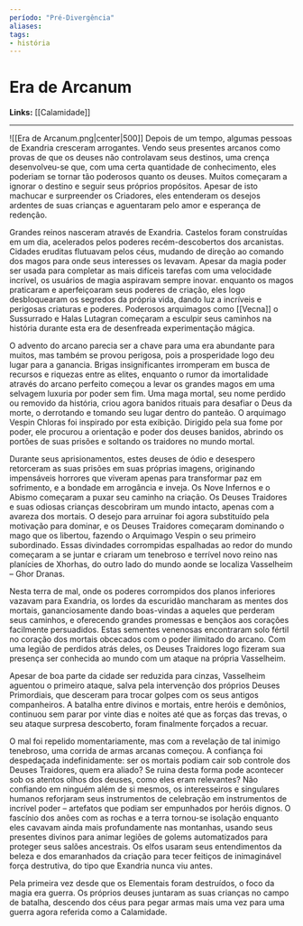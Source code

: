 ```yaml
---
período: "Pré-Divergência"
aliases:
tags:
- história
---
```


# **Era de Arcanum**

**Links:** [[Calamidade]]

---
![[Era de Arcanum.png|center|500]]
Depois de um tempo, algumas pessoas de Exandria cresceram arrogantes. Vendo seus presentes arcanos como provas de que os deuses não controlavam seus destinos, uma crença desenvolveu-se que, com uma certa quantidade de conhecimento, eles poderiam se tornar tão poderosos quanto os deuses. Muitos começaram a ignorar o destino e seguir seus próprios propósitos. Apesar de isto machucar e surpreender os Criadores, eles entenderam os desejos ardentes de suas crianças e aguentaram pelo amor e esperança de redenção.

Grandes reinos nasceram através de Exandria. Castelos foram construídas em um dia, acelerados pelos poderes recém-descobertos dos arcanistas. Cidades eruditas flutuavam pelos céus, mudando de direção ao comando dos magos para onde seus interesses os levavam. Apesar da magia poder ser usada para completar as mais difíceis tarefas com uma velocidade incrível, os usuários de magia aspiravam sempre inovar. enquanto os magos praticaram e aperfeiçoaram seus poderes de criação, eles logo desbloquearam os segredos da própria vida, dando luz a incríveis e perigosas criaturas e poderes. Poderosos arquimagos como [[Vecna]] o Sussurrado e Halas Lutagran começaram a esculpir seus caminhos na história durante esta era de desenfreada experimentação mágica.

O advento do arcano parecia ser a chave para uma era abundante para muitos, mas também se provou perigosa, pois a prosperidade logo deu lugar para a ganancia. Brigas insignificantes irromperam em busca de recursos e riquezas entre as elites, enquanto o rumor da imortalidade através do arcano perfeito começou a levar os grandes magos em uma selvagem luxuria por poder sem fim. Uma maga mortal, seu nome perdido ou removido da história, criou agora banidos rituais para desafiar o Deus da morte, o derrotando e tomando seu lugar dentro do panteão. O arquimago Vespin Chloras foi inspirado por esta exibição. Dirigido pela sua fome por poder, ele procurou a orientação e poder dos deuses banidos, abrindo os portões de suas prisões e soltando os traidores no mundo mortal.

Durante seus aprisionamentos, estes deuses de ódio e desespero retorceram as suas prisões em suas próprias imagens, originando impensáveis horrores que viveram apenas para transformar paz em sofrimento, e a bondade em arrogância e inveja. Os Nove Infernos e o Abismo começaram a puxar seu caminho na criação. Os Deuses Traidores e suas odiosas crianças descobriram um mundo intacto, apenas com a avareza dos mortais. O desejo para arruinar foi agora substituído pela motivação para dominar, e os Deuses Traidores começaram dominando o mago que os libertou, fazendo o Arquimago Vespin o seu primeiro subordinado. Essas divindades corrompidas espalhadas ao redor do mundo começaram a se juntar e criaram um tenebroso e terrível novo reino nas planícies de Xhorhas, do outro lado do mundo aonde se localiza Vasselheim – Ghor Dranas.

Nesta terra de mal, onde os poderes corrompidos dos planos inferiores vazavam para Exandria, os lordes da escuridão mancharam as mentes dos mortais, gananciosamente dando boas-vindas a aqueles que perderam seus caminhos, e oferecendo grandes promessas e bençãos aos corações facilmente persuadidos. Estas sementes venenosas encontraram solo fértil no coração dos mortais obcecados com o poder ilimitado do arcano. Com uma legião de perdidos atrás deles, os Deuses Traidores logo fizeram sua presença ser conhecida ao mundo com um ataque na própria Vasselheim.

Apesar de boa parte da cidade ser reduzida para cinzas, Vasselheim aguentou o primeiro ataque, salva pela intervenção dos próprios Deuses Primordiais, que desceram para trocar golpes com os seus antigos companheiros. A batalha entre divinos e mortais, entre heróis e demônios, continuou sem parar por vinte dias e noites até que as forças das trevas, o seu ataque surpresa descoberto, foram finalmente forçados a recuar.

O mal foi repelido momentariamente, mas com a revelação de tal inimigo tenebroso, uma corrida de armas arcanas começou. A confiança foi despedaçada indefinidamente: ser os mortais podiam cair sob controle dos Deuses Traidores, quem era aliado? Se ruina desta forma pode acontecer sob os atentos olhos dos deuses, como eles eram relevantes? Não confiando em ninguém além de si mesmos, os interesseiros e singulares humanos reforjaram seus instrumentos de celebração em instrumentos de incrível poder – artefatos que podiam ser empunhados por heróis dignos. O fascínio dos anões com as rochas e a terra tornou-se isolação enquanto eles cavavam ainda mais profundamente nas montanhas, usando seus presentes divinos para animar legiões de golems automatizados para proteger seus salões ancestrais. Os elfos usaram seus entendimentos da beleza e dos emaranhados da criação para tecer feitiços de inimaginável força destrutiva, do tipo que Exandria nunca viu antes.

Pela primeira vez desde que os Elementais foram destruídos, o foco da magia era guerra. Os próprios deuses juntaram as suas crianças no campo de batalha, descendo dos céus para pegar armas mais uma vez para uma guerra agora referida como a Calamidade.
